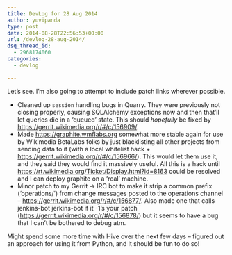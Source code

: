 ```yaml
---
title: DevLog for 28 Aug 2014
author: yuvipanda
type: post
date: 2014-08-28T22:56:53+00:00
url: /devlog-28-aug-2014/
dsq_thread_id:
  - 2968174060
categories:
  - devlog

---
```

Let&#8217;s see. I&#8217;m also going to attempt to include patch links wherever possible.

  * Cleaned up `session` handling bugs in Quarry. They were previously not closing properly, causing SQLAlchemy exceptions now and then that&#8217;ll let queries die in a &#8216;queued&#8217; state. This should _hopefully_ be fixed by https://gerrit.wikimedia.org/r/#/c/156909/.
  * Made https://graphite.wmflabs.org somewhat more stable again for use by Wikimedia BetaLabs folks by just blacklisting all other projects from sending data to it (with a local whitelist hack + https://gerrit.wikimedia.org/r/#/c/156966/). This would let them use it, and they said they would find it massively useful. All this is a hack until https://rt.wikimedia.org/Ticket/Display.html?id=8163 could be resolved and I can deploy graphite on a &#8216;real&#8217; machine. 
  * Minor patch to my Gerrit -> IRC bot to make it strip a common prefix (&#8216;operations/&#8217;) from change messages posted to the operations channel &#8211; https://gerrit.wikimedia.org/r/#/c/156877/. Also made one that calls jenkins-bot jerkins-bot if it -1&#8217;s your patch (https://gerrit.wikimedia.org/r/#/c/156878/) but it seems to have a bug that I can&#8217;t be bothered to debug atm.

Might spend some more time with Hive over the next few days &#8211; figured out an approach for using it from Python, and it should be fun to do so!